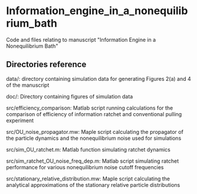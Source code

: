 # Information_engine_in_a_nonequilibrium_bath
 Code and files relating to manuscript "Information Engine in a Nonequilibrium Bath"
 
 ## Directories reference

data/: directory containing simulation data for generating Figures 2(a) and 4 of the manuscript

doc/: Directory containing figures of simulation data

src/efficiency_comparison: Matlab script running calculations for the comparison of efficiency of information ratchet and conventional pulling experiment

src/OU_noise_propagator.mw: Maple script calculating the propagator of the particle dynamics and the nonequilibrium noise used for simulations

src/sim_OU_ratchet.m: Matlab function simulating ratchet dynamics

src/sim_ratchet_OU_noise_freq_dep.m: Matlab script simulating ratchet performance for various nonequilibrium noise cutoff frequencies

src/stationary_relative_distribution.mw: Maple script calculating the analytical approximations of the stationary relative particle distributions
